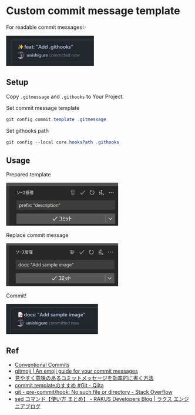 # Custom commit message template

For readable commit messages✨

![sample](images/sample.png)

## Setup

Copy `.gitmessage` and `.githooks` to Your Project.

Set commit message template

```ps1
git config commit.template .gitmessage
```

Set githooks path

```ps1
git config --local core.hooksPath .githooks
```

## Usage

Prepared template

![before](images/default_textarea.png)

Replace commit message

![after](images/edited_textarea.png)

Commit!

![sample](images/commit_result.png)

## Ref

- [Conventional Commits](https://www.conventionalcommits.org/ja/v1.0.0/)
- [gitmoji | An emoji guide for your commit messages](https://gitmoji.dev/)
- [見やすく意味のあるコミットメッセージを効率的に書く方法](https://zenn.dev/y16ra/articles/23c06e672091af)
- [commit.templateのすすめ #Git - Qiita](https://qiita.com/hhujk5/items/09d2d8aa299528f03ed2)
- [git - pre-commit/hook: No such file or directory - Stack Overflow](https://stackoverflow.com/a/63386102)
- [sed コマンド【使い方 まとめ】 - RAKUS Developers Blog | ラクス エンジニアブログ](https://tech-blog.rakus.co.jp/entry/20211022/sed)
